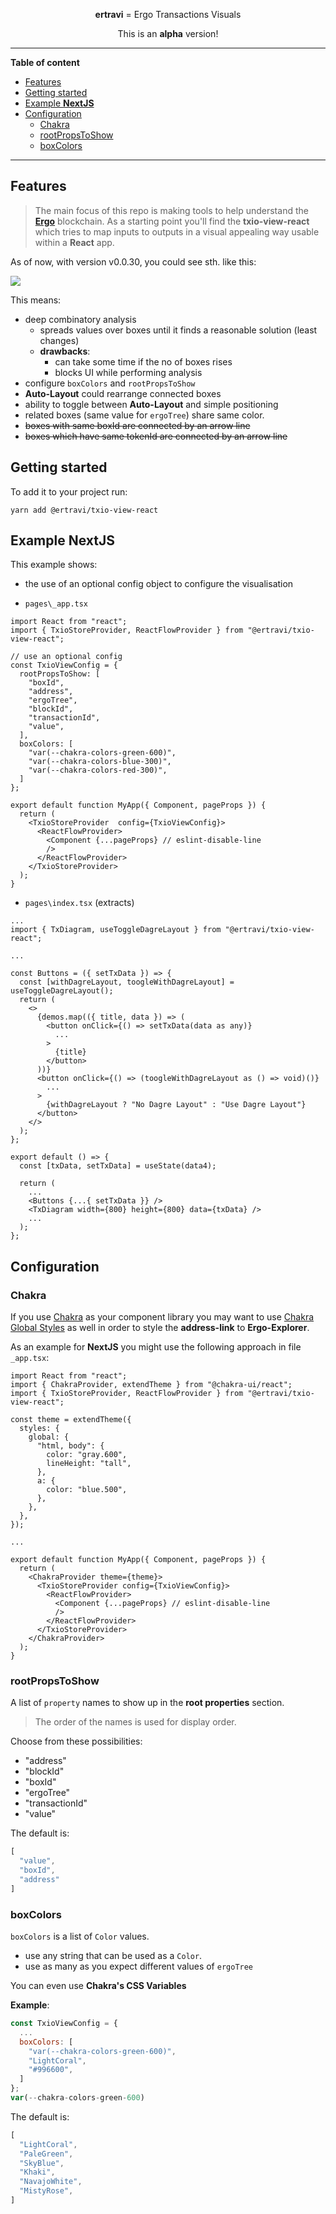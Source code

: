 <!--suppress HtmlDeprecatedAttribute -->
<div align="center">

**ertravi** = Ergo Transactions Visuals

This is an <b>alpha</b> version!

</div>

----

<!-- START doctoc generated TOC please keep comment here to allow auto update -->
<!-- DON'T EDIT THIS SECTION, INSTEAD RE-RUN doctoc TO UPDATE -->
**Table of content**

- [Features](#features)
- [Getting started](#getting-started)
- [Example **NextJS**](#example-nextjs)
- [Configuration](#configuration)
  - [Chakra](#chakra)
  - [rootPropsToShow](#rootpropstoshow)
  - [boxColors](#boxcolors)

<!-- END doctoc generated TOC please keep comment here to allow auto update -->

----

## Features

> The main focus of this repo is making tools to help understand the **[Ergo](https://ergoplatform.org/)** blockchain. As a starting point you'll find the **txio-view-react** which tries to map inputs to outputs in a visual appealing way usable within a **React** app.

As of now, with version v0.0.30, you could see sth. like this:

![](media/demo-output-v0-0-30a.png)

This means:
- deep combinatory analysis
  - spreads values over boxes until it finds a reasonable solution (least changes)
  - **drawbacks**: 
    - can take some time if the no of boxes rises
    - blocks UI while performing analysis
- configure `boxColors` and `rootPropsToShow`
- **Auto-Layout** could rearrange connected boxes
- ability to toggle between **Auto-Layout** and simple positioning
- related boxes (same value for `ergoTree`) share same color.
- ~~boxes with same boxId are connected by an arrow line~~
- ~~boxes which have same tokenId are connected by an arrow line~~

## Getting started

To add it to your project run:

```
yarn add @ertravi/txio-view-react
```

## Example **NextJS**

This example shows:

- the use of an optional config object to configure the visualisation

- `pages\_app.tsx`

```tsx
import React from "react";
import { TxioStoreProvider, ReactFlowProvider } from "@ertravi/txio-view-react";

// use an optional config 
const TxioViewConfig = {
  rootPropsToShow: [
    "boxId",
    "address",
    "ergoTree",
    "blockId",
    "transactionId",
    "value",
  ],
  boxColors: [
    "var(--chakra-colors-green-600)",
    "var(--chakra-colors-blue-300)",    
    "var(--chakra-colors-red-300)",    
  ]  
};

export default function MyApp({ Component, pageProps }) {
  return (
    <TxioStoreProvider  config={TxioViewConfig}>
      <ReactFlowProvider>
        <Component {...pageProps} // eslint-disable-line
        />
      </ReactFlowProvider>
    </TxioStoreProvider>
  );
}

```

- `pages\index.tsx` (extracts)

```tsx
...
import { TxDiagram, useToggleDagreLayout } from "@ertravi/txio-view-react"; 

...

const Buttons = ({ setTxData }) => {
  const [withDagreLayout, toogleWithDagreLayout] = useToggleDagreLayout();
  return (
    <>
      {demos.map(({ title, data }) => (
        <button onClick={() => setTxData(data as any)}
          ...
        >
          {title}
        </button>
      ))}
      <button onClick={() => (toogleWithDagreLayout as () => void)()}
        ...
      >
        {withDagreLayout ? "No Dagre Layout" : "Use Dagre Layout"}
      </button>
    </>
  );
};

export default () => {
  const [txData, setTxData] = useState(data4);

  return (
    ...
    <Buttons {...{ setTxData }} />
    <TxDiagram width={800} height={800} data={txData} />
    ...
  );
};
```

## Configuration

### Chakra

If you use [Chakra](https://chakra-ui.com/) as your component library you may want to use [Chakra Global Styles](https://chakra-ui.com/docs/styled-system/features/global-styles) as well in order to style the **address-link** to **Ergo-Explorer**.

As an example for **NextJS** you might use the following approach in file `_app.tsx`:

```tsx
import React from "react";
import { ChakraProvider, extendTheme } from "@chakra-ui/react";
import { TxioStoreProvider, ReactFlowProvider } from "@ertravi/txio-view-react";

const theme = extendTheme({
  styles: {
    global: {
      "html, body": {
        color: "gray.600",
        lineHeight: "tall",
      },
      a: {
        color: "blue.500",
      },
    },
  },
});

...

export default function MyApp({ Component, pageProps }) {
  return (
    <ChakraProvider theme={theme}>
      <TxioStoreProvider config={TxioViewConfig}>
        <ReactFlowProvider>
          <Component {...pageProps} // eslint-disable-line
          />
        </ReactFlowProvider>
      </TxioStoreProvider>
    </ChakraProvider>
  );
}
```


### rootPropsToShow

A list of `property` names to show up in the **root properties** section. 

> The order of the names is used for display order.

Choose from these possibilities:

- "address"
- "blockId"
- "boxId"
- "ergoTree"
- "transactionId"
- "value"

The default is:

```js
[
  "value", 
  "boxId", 
  "address"
]
```

### boxColors

`boxColors` is a list of `Color` values. 

- use any string that can be used as a `Color`.
- use as many as you expect different values of `ergoTree`

You can even use **Chakra's CSS Variables**

**Example**:

```js
const TxioViewConfig = {
  ...
  boxColors: [
    "var(--chakra-colors-green-600)", 
    "LightCoral",    
    "#996600",    
  ]  
};
var(--chakra-colors-green-600)
```

The default is:

```js
[
  "LightCoral",
  "PaleGreen",
  "SkyBlue",
  "Khaki",
  "NavajoWhite",    
  "MistyRose",
]
```